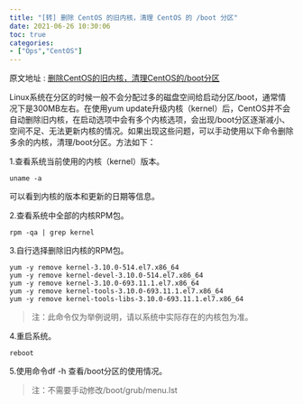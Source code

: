 ```yaml
---
title: "[转] 删除 CentOS 的旧内核，清理 CentOS 的 /boot 分区"
date: 2021-06-26 10:30:06
toc: true
categories:
- ["Ops","CentOS"]
---
```


原文地址 : [删除CentOS的旧内核，清理CentOS的/boot分区](https://qiaodahai.com/centos-boot-partition.html)

Linux系统在分区的时候一般不会分配过多的磁盘空间给启动分区/boot，通常情况下是300MB左右。在使用yum update升级内核（kernel）后，CentOS并不会自动删除旧内核，在启动选项中会有多个内核选项，会出现/boot分区逐渐减小、空间不足、无法更新内核的情况。如果出现这些问题，可以手动使用以下命令删除多余的内核，清理/boot分区。方法如下：

1.查看系统当前使用的内核（kernel）版本。


```
uname -a
```

可以看到内核的版本和更新的日期等信息。

2.查看系统中全部的内核RPM包。

```
rpm -qa | grep kernel
```

3.自行选择删除旧内核的RPM包。

```
yum -y remove kernel-3.10.0-514.el7.x86_64
yum -y remove kernel-devel-3.10.0-514.el7.x86_64
yum -y remove kernel-3.10.0-693.11.1.el7.x86_64
yum -y remove kernel-tools-3.10.0-693.11.1.el7.x86_64
yum -y remove kernel-tools-libs-3.10.0-693.11.1.el7.x86_64
```

> 注：此命令仅为举例说明，请以系统中实际存在的内核包为准。


4.重启系统。

```
reboot
```

5.使用命令df -h 查看/boot分区的使用情况。

> 注：不需要手动修改/boot/grub/menu.lst

